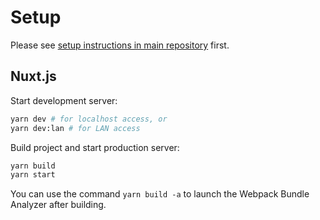 # Setup

Please see [setup instructions in main repository](https://github.com/peerhaven/peerhaven/blob/master/SETUP.md) first.

## Nuxt.js

Start development server:

```bash
yarn dev # for localhost access, or
yarn dev:lan # for LAN access
```

Build project and start production server:

```bash
yarn build
yarn start
```

You can use the command `yarn build -a` to launch the Webpack Bundle Analyzer after building.
